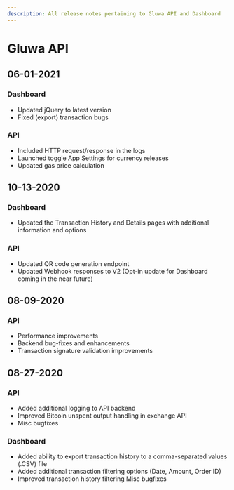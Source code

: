 ```yaml
---
description: All release notes pertaining to Gluwa API and Dashboard
---
```


# Gluwa API

## 06-01-2021

### Dashboard

* Updated jQuery to latest version 
* Fixed \(export\) transaction bugs 

### API

* Included HTTP request/response in the logs
* Launched toggle App Settings for currency releases 
* Updated gas price calculation

## 10-13-2020

### Dashboard

* Updated the Transaction History and Details pages with additional information and options

### API

* Updated QR code generation endpoint 
* Updated Webhook responses to V2 \(Opt-in update for Dashboard coming in the near future\)

## 08-09-2020

### API

* Performance improvements
* Backend bug-fixes and enhancements
* Transaction signature validation improvements

## 08-27-2020

### API

* Added additional logging to API backend 
* Improved Bitcoin unspent output handling in exchange API 
* Misc bugfixes

### Dashboard

* Added ability to export transaction history to a comma-separated values \(.CSV\) file 
* Added additional transaction filtering options \(Date, Amount, Order ID\) 
* Improved transaction history filtering Misc bugfixes

